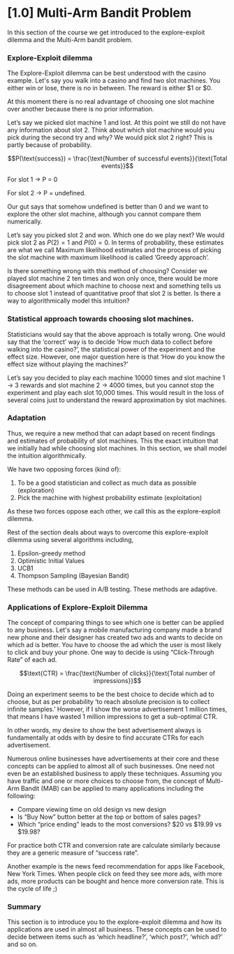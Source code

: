 # [1.0] Multi-Arm Bandit Problem
In this section of the course we get introduced to the explore-exploit dilemma and the Multi-Arm bandit problem.

### Explore-Exploit dilemma

The Explore-Exploit dilemma can be best understood with the casino example. Let's say you walk into a casino and find two slot machines. You either win or lose, there is no in between. The reward is either \$1 or \$0.

At this moment there is no real advantage of choosing one slot machine over another because there is no prior information.

Let’s say we picked slot machine 1 and lost. At this point we still do not have any information about slot 2. Think about which slot machine would you pick during the second try and why? We would pick slot 2 right? This is partly because of probability.

$$P(\text{success}) = \frac{\text{Number of successful events}}{\text{Total events}}$$

For slot 1 → P = 0

For slot 2 → P = undefined.

Our gut says that somehow undefined is better than 0 and we want to explore the other slot machine, although you cannot compare them numerically.

Let’s say you picked slot 2 and won. Which one do we play next? We would pick slot 2 as $P(2) =1$ and $P(0) = 0$. <span class = 'nital'>In terms of probability, these estimates are what we call Maximum likelihood estimates and the process of picking the slot machine with maximum likelihood is called ‘Greedy approach’.</span>

Is there something wrong with this method of choosing? Consider we played slot machine 2 ten times and won only once, there would be more disagreement about which machine to choose next and something tells us to choose slot 1 instead of quantitative proof that slot 2 is better. Is there a way to algorithmically model this intuition?

### Statistical approach towards choosing slot machines.

Statisticians would say that the above approach is totally wrong. One would say that the ‘correct’ way is to decide ‘How much data to collect before walking into the casino?’, the statistical power of the experiment and the effect size. However, one major question here is that ‘How do you know the effect size without playing the machines?’

Let’s say you decided to play each machine 10000 times and slot machine 1 → 3 rewards and slot machine 2 → 4000 times, but you cannot stop the experiment and play each slot 10,000 times. This would result in the loss of several coins just to understand the reward approximation by slot machines.

### Adaptation

Thus, we require a new method that can adapt based on recent findings and estimates of probability of slot machines. This the exact intuition that we initially had while choosing slot machines. In this section, we shall model the intuition algorithmically.

We have two opposing forces (kind of):

1. To be a good statistician and collect as much data as possible (exploration)
2. Pick the machine with highest probability estimate (exploitation)

As these two forces oppose each other, we call this as the explore-exploit dilemma.

Rest of the section deals about ways to overcome this explore-exploit dilemma using several algorithms including,

1. Epsilon-greedy method
2. Optimistic Initial Values
3. UCB1
4. Thompson Sampling (Bayesian Bandit)

These methods can be used in A/B testing. These methods are adaptive.

### Applications of Explore-Exploit Dilemma

The concept of comparing things to see which one is better can be applied to any business. Let's say a mobile manufacturing company made a brand new phone and their designer has created two ads and wants to decide on which ad is better. You have to choose the ad which the user is most likely to click and buy your phone. One way to decide is using “Click-Through Rate” of each ad.

$$\text{CTR} = \frac{\text{Number of clicks}}{\text{Total number of impressions}}$$

Doing an experiment seems to be the best choice to decide which ad to choose, but as per probability ‘to reach absolute precision is to collect infinite samples.’ However, if I show the worse advertisement 1 million times, that means I have wasted 1 million impressions to get a sub-optimal CTR.

<span class = 'hital'>In other words, my desire to show the best advertisement always is fundamentally at odds with by desire to find accurate CTRs for each advertisement.</span>

Numerous online businesses have advertisements at their core and these concepts can be applied to almost all of such businesses. One need not even be an established business to apply these techniques. Assuming you have traffic and one or more choices to choose from, the concept of Multi-Arm Bandit (MAB) can be applied to many applications including the following:

- Compare viewing time on old design vs new design
- Is “Buy Now” button better at the top or bottom of sales pages?
- Which “price ending” leads to the most conversions? \$20 vs \$19.99 vs \$19.98?

For practice both CTR and conversion rate are calculate similarly because they are a generic measure of “success rate”.

Another example is the news feed recommendation for apps like Facebook, New York Times. When people click on feed they see more ads, with more ads, more products can be bought and hence more conversion rate. This is the cycle of life ;) 

### Summary

This section is to introduce you to the explore-exploit dilemma and how its applications are used in almost all business. These concepts can be used to decide between items such as ‘which headline?’, ‘which post?’, ‘which ad?’ and so on.